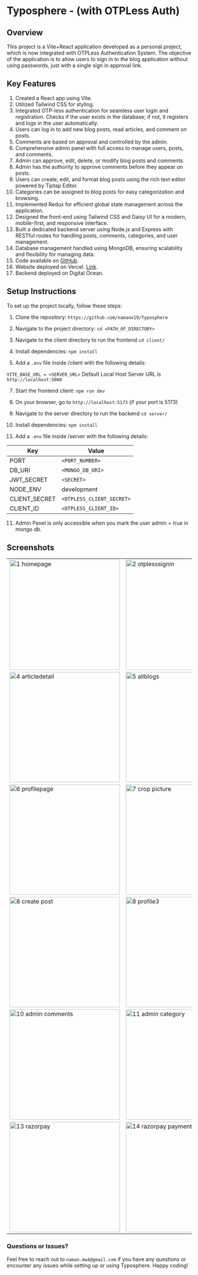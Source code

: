 # Typosphere - (with OTPLess Auth)

## Overview
This project is a Vite+React application developed as a personal project, which is now integrated with OTPLess Authentication System. The objective of the application is to allow users to sign in to the blog application without using passwords, just with a single sign in approval link.

## Key Features
1. Created a React app using Vite.
2. Utilized Tailwind CSS for styling.
3. Integrated OTP-less authentication for seamless user login and registration. Checks if the user exists in the database; if not, it registers and logs in the user automatically.
4. Users can log in to add new blog posts, read articles, and comment on posts.
5. Comments are based on approval and controlled by the admin.
6. Comprehensive admin panel with full access to manage users, posts, and comments.
7. Admin can approve, edit, delete, or modify blog posts and comments.
8. Admin has the authority to approve comments before they appear on posts.
9. Users can create, edit, and format blog posts using the rich text editor powered by Tiptap Editor.
10. Categories can be assigned to blog posts for easy categorization and browsing.
11. Implemented Redux for efficient global state management across the application.
12. Designed the front-end using Tailwind CSS and Daisy UI for a modern, mobile-first, and responsive interface.
13. Built a dedicated backend server using Node.js and Express with RESTful routes for handling posts, comments, categories, and user management.
14. Database management handled using MongoDB, ensuring scalability and flexibility for managing data.
15. Code available on [GitHub](https://github.com/namanx19/Typosphere).
16. Website deployed on Vercel. [Link](https://typosphere-one.vercel.app/).
17. Backend deployed on Digital Ocean.

## Setup Instructions
To set up the project locally, follow these steps:

1. Clone the repository:
`https://github.com/namanx19/Typosphere`

2. Navigate to the project directory: `cd <PATH_OF_DIRECTORY>`
   
3. Navigate to the client directory to run the frontend `cd client/`

4. Install dependencies: `npm install`
   
5. Add a `.env` file inside /client with the following details:
   
`VITE_BASE_URL = <SERVER_URL>` Default Local Host Server URL is `http://localhost:5000`

7. Start the frontend client: `npm run dev`
   
8. On your browser, go to `http://localhost:5173` (if your port is 5173)

9. Navigate to the server directory to run the backend `cd server/`
   
10. Install dependencies: `npm install`
    
11. Add a `.env` file inside /server with the following details:

| Key             | Value                  |
|-----------------|------------------------|
| PORT            | `<PORT_NUMBER>`         |
| DB_URI          | `<MONGO_DB_URI>`        |
| JWT_SECRET      | `<SECRET>`              |
| NODE_ENV        | development             |
| CLIENT_SECRET   | `<OTPLESS_CLIENT_SECRET>`|
| CLIENT_ID       | `<OTPLESS_CLIENT_ID>`   |

11. Admin Panel is only accessible when you mark the user admin = true in mongo db.

## Screenshots
<table>
  <tr>
    <td><img src="https://github.com/user-attachments/assets/99c1939e-e3c4-46e2-b166-43208519cde7" alt="1 homepage" width="300" height="auto"></td>
    <td><img src="https://github.com/user-attachments/assets/f75f7ac1-7e31-41c8-a378-95d98b12bfed" alt="2 otplesssignin" width="300" height="auto"></td>
  </tr>

  <tr>
    <td><img src="https://github.com/user-attachments/assets/affef9e2-775e-49b7-89b9-b59f4aeae978" alt="4 articledetail" width="300" height="auto"></td>
    <td><img src="https://github.com/user-attachments/assets/c68e734d-b2d5-4998-b215-69cd4ab7b226" alt="5 allblogs" width="300" height="auto"></td>
  </tr>

  <tr>
    <td><img src="https://github.com/user-attachments/assets/762c1872-499e-4fc7-9e09-4e6d3dd5fd99" alt="6 profilepage" width="300" height="auto"></td>
    <td><img src="https://github.com/user-attachments/assets/1c7ee6ef-b822-481c-b20a-4a2019dfba38" alt="7 crop picture" width="300" height="auto"></td>
  </tr>

  <tr>
    <td><img src="https://github.com/user-attachments/assets/e9555387-0455-4eb5-ba50-1a41cafd07ad" alt="8 create post" width="300" height="auto"></td>
    <td><img src="https://github.com/user-attachments/assets/658f44de-c28a-461f-b03a-dd8c2f8bdfb3" alt="8 profile3" width="300" height="auto"></td>
  </tr>


  <tr>
    <td><img src="https://github.com/user-attachments/assets/84acdb40-3616-4e42-898f-9a0ea9f22074" alt="10 admin comments" width="300" height="auto"></td>
    <td><img src="https://github.com/user-attachments/assets/a04887ff-a272-49b4-ade4-c7ca3df48150" alt="11 admin category" width="300" height="auto"></td>
  </tr>

  <tr>
    <td><img src="https://github.com/user-attachments/assets/f56f90a0-0922-418b-afbc-db5f8bac5564" alt="13 razorpay" width="300" height="auto"></td>
    <td><img src="https://github.com/user-attachments/assets/c847a6b8-9faf-4a1d-abec-f528bd06f8d5" alt="14 razorpay payment screens" width="300" height="auto"></td>
  </tr>
</table>

### Questions or Issues?
Feel free to reach out to ```naman.mw4@gmail.com``` if you have any questions or encounter any issues while setting up or using Typosphere. Happy coding!
